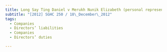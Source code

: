 ```yaml
---
title: Long Say Ting Daniel v Merukh Nunik Elizabeth (personal representative of the estate of 
subtitle: "[2012] SGHC 250 / 18\_December\_2012"
tags:
  - Companies
  - Directors’ liabilities
  - Companies
  - Directors’ duties

---
```


